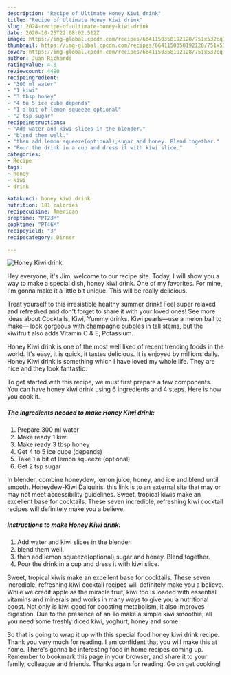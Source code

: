 ```yaml
---
description: "Recipe of Ultimate Honey Kiwi drink"
title: "Recipe of Ultimate Honey Kiwi drink"
slug: 2024-recipe-of-ultimate-honey-kiwi-drink
date: 2020-10-25T22:08:02.512Z
image: https://img-global.cpcdn.com/recipes/6641150358192128/751x532cq70/honey-kiwi-drink-recipe-main-photo.jpg
thumbnail: https://img-global.cpcdn.com/recipes/6641150358192128/751x532cq70/honey-kiwi-drink-recipe-main-photo.jpg
cover: https://img-global.cpcdn.com/recipes/6641150358192128/751x532cq70/honey-kiwi-drink-recipe-main-photo.jpg
author: Juan Richards
ratingvalue: 4.8
reviewcount: 4490
recipeingredient:
- "300 ml water"
- "1 kiwi"
- "3 tbsp honey"
- "4 to 5 ice cube depends"
- "1 a bit of lemon squeeze optional"
- "2 tsp sugar"
recipeinstructions:
- "Add water and kiwi slices in the blender."
- "blend them well."
- "then add lemon squeeze(optional),sugar and honey. Blend together."
- "Pour the drink in a cup and dress it with kiwi slice."
categories:
- Recipe
tags:
- honey
- kiwi
- drink

katakunci: honey kiwi drink 
nutrition: 181 calories
recipecuisine: American
preptime: "PT23M"
cooktime: "PT46M"
recipeyield: "3"
recipecategory: Dinner

---
```



![Honey Kiwi drink](https://img-global.cpcdn.com/recipes/6641150358192128/751x532cq70/honey-kiwi-drink-recipe-main-photo.jpg)

Hey everyone, it's Jim, welcome to our recipe site. Today, I will show you a way to make a special dish, honey kiwi drink. One of my favorites. For mine, I'm gonna make it a little bit unique. This will be really delicious.

Treat yourself to this irresistible healthy summer drink! Feel super relaxed and refreshed and don&#39;t forget to share it with your loved ones! See more ideas about Cocktails, Kiwi, Yummy drinks. Kiwi pearls—use a melon ball to make— look gorgeous with champagne bubbles in tall stems, but the kiwifruit also adds Vitamin C &amp; E, Potassium.

Honey Kiwi drink is one of the most well liked of recent trending foods in the world. It's easy, it is quick, it tastes delicious. It is enjoyed by millions daily. Honey Kiwi drink is something which I have loved my whole life. They are nice and they look fantastic.


To get started with this recipe, we must first prepare a few components. You can have honey kiwi drink using 6 ingredients and 4 steps. Here is how you cook it.

<!--inarticleads1-->

##### The ingredients needed to make Honey Kiwi drink:

1. Prepare 300 ml water
1. Make ready 1 kiwi
1. Make ready 3 tbsp honey
1. Get 4 to 5 ice cube (depends)
1. Take 1 a bit of lemon squeeze (optional)
1. Get 2 tsp sugar


In blender, combine honeydew, lemon juice, honey, and ice and blend until smooth. Honeydew-Kiwi Daiquiris. this link is to an external site that may or may not meet accessibility guidelines. Sweet, tropical kiwis make an excellent base for cocktails. These seven incredible, refreshing kiwi cocktail recipes will definitely make you a believe. 

<!--inarticleads2-->

##### Instructions to make Honey Kiwi drink:

1. Add water and kiwi slices in the blender.
1. blend them well.
1. then add lemon squeeze(optional),sugar and honey. Blend together.
1. Pour the drink in a cup and dress it with kiwi slice.


Sweet, tropical kiwis make an excellent base for cocktails. These seven incredible, refreshing kiwi cocktail recipes will definitely make you a believe. While we credit apple as the miracle fruit, kiwi too is loaded with essential vitamins and minerals and works in many ways to give you a nutritional boost. Not only is kiwi good for boosting metabolism, it also improves digestion. Due to the presence of an To make a simple kiwi smoothie, all you need some freshly diced kiwi, yoghurt, honey and some. 

So that is going to wrap it up with this special food honey kiwi drink recipe. Thank you very much for reading. I am confident that you will make this at home. There's gonna be interesting food in home recipes coming up. Remember to bookmark this page in your browser, and share it to your family, colleague and friends. Thanks again for reading. Go on get cooking!
